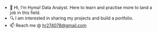 - 👋 Hi, I’m Hyma! Data Analyst. Here to learn and practise more to land a job in this field.
- 🔍 I am interested in sharing my projects and build a portfolio.
- 📫 Reach me @ hr274078@gmail.com

<!---
redhym/redhym is a ✨ special ✨ repository because its `README.md` (this file) appears on your GitHub profile.
You can click the Preview link to take a look at your changes.
--->
